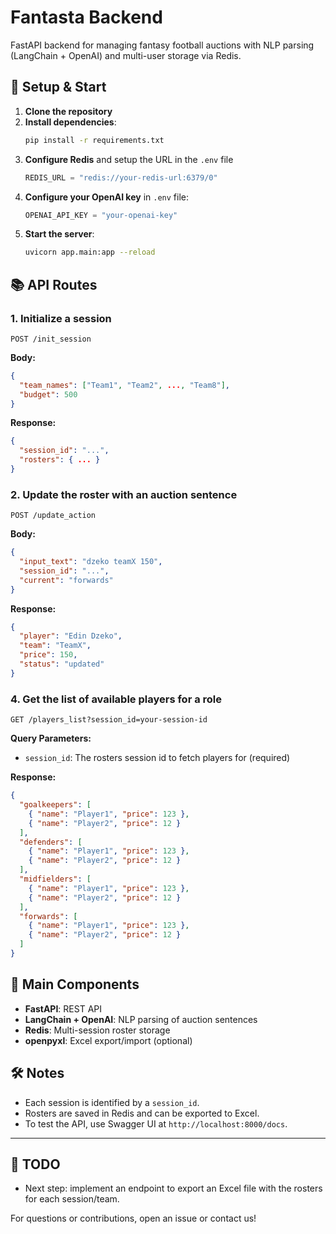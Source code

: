 # Fantasta Backend

FastAPI backend for managing fantasy football auctions with NLP parsing (LangChain + OpenAI) and multi-user storage via Redis.

## 🚀 Setup & Start

1. **Clone the repository**
2. **Install dependencies**:
   ```bash
   pip install -r requirements.txt
   ```
3. **Configure Redis** and setup the URL in the `.env` file
   ```python
   REDIS_URL = "redis://your-redis-url:6379/0"
   ```
4. **Configure your OpenAI key** in `.env` file:
   ```python
   OPENAI_API_KEY = "your-openai-key"
   ```
5. **Start the server**:
   ```bash
   uvicorn app.main:app --reload
   ```

## 📚 API Routes

### 1. Initialize a session

`POST /init_session`

**Body:**

```json
{
  "team_names": ["Team1", "Team2", ..., "Team8"],
  "budget": 500
}
```

**Response:**

```json
{
  "session_id": "...",
  "rosters": { ... }
}
```

### 2. Update the roster with an auction sentence

`POST /update_action`

**Body:**

```json
{
  "input_text": "dzeko teamX 150",
  "session_id": "...",
  "current": "forwards"
}
```

**Response:**

```json
{
  "player": "Edin Dzeko",
  "team": "TeamX",
  "price": 150,
  "status": "updated"
}
```

### 4. Get the list of available players for a role

`GET /players_list?session_id=your-session-id`

**Query Parameters:**

- `session_id`: The rosters session id to fetch players for (required)

**Response:**

```json
{
  "goalkeepers": [
    { "name": "Player1", "price": 123 },
    { "name": "Player2", "price": 12 }
  ],
  "defenders": [
    { "name": "Player1", "price": 123 },
    { "name": "Player2", "price": 12 }
  ],
  "midfielders": [
    { "name": "Player1", "price": 123 },
    { "name": "Player2", "price": 12 }
  ],
  "forwards": [
    { "name": "Player1", "price": 123 },
    { "name": "Player2", "price": 12 }
  ]
}
```

## 🧩 Main Components

- **FastAPI**: REST API
- **LangChain + OpenAI**: NLP parsing of auction sentences
- **Redis**: Multi-session roster storage
- **openpyxl**: Excel export/import (optional)

## 🛠 Notes

- Each session is identified by a `session_id`.
- Rosters are saved in Redis and can be exported to Excel.
- To test the API, use Swagger UI at `http://localhost:8000/docs`.

---

## 📝 TODO

- Next step: implement an endpoint to export an Excel file with the rosters for each session/team.

For questions or contributions, open an issue or contact us!
